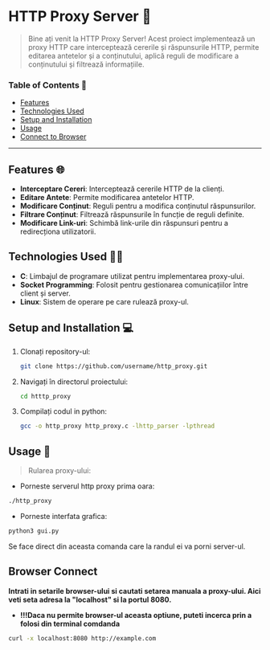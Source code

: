 # HTTP Proxy Server 🚀

> Bine ați venit la HTTP Proxy Server! Acest proiect implementează un proxy HTTP care interceptează cererile și răspunsurile HTTP, permite editarea antetelor și a conținutului, aplică reguli de modificare a conținutului și filtrează informațiile. 

### Table of Contents 📖
- [Features](#features)
- [Technologies Used](#technologies-used)
- [Setup and Installation](#setup-and-installation)
- [Usage](#usage)
- [Connect to Browser](#Browser-connect)
---

## Features 🌐

- **Interceptare Cereri**: Interceptează cererile HTTP de la clienți.
- **Editare Antete**: Permite modificarea antetelor HTTP.
- **Modificare Conținut**: Reguli pentru a modifica conținutul răspunsurilor.
- **Filtrare Conținut**: Filtrează răspunsurile în funcție de reguli definite.
- **Modificare Link-uri**: Schimbă link-urile din răspunsuri pentru a redirecționa utilizatorii.

## Technologies Used 👨‍💻

- **C**: Limbajul de programare utilizat pentru implementarea proxy-ului.
- **Socket Programming**: Folosit pentru gestionarea comunicațiilor între client și server.
- **Linux**: Sistem de operare pe care rulează proxy-ul.

## Setup and Installation 💻

1. Clonați repository-ul:
    ```bash
    git clone https://github.com/username/http_proxy.git
    ```
2. Navigați în directorul proiectului:
    ```bash
    cd htttp_proxy
    ```
3. Compilați codul in python:
    ```bash
    gcc -o http_proxy http_proxy.c -lhttp_parser -lpthread
    ```
## Usage 🧰
> Rularea proxy-ului:
- Porneste serverul http proxy prima oara:
```bash
./http_proxy
````
- Porneste interfata grafica:
```bash
python3 gui.py
```
Se face direct din aceasta comanda care la randul ei va porni server-ul.
## Browser Connect
**Intrati in setarile browser-ului si cautati setarea manuala a proxy-ului. Aici veti seta adresa la "localhost" si la portul 8080.**    
- **!!!Daca nu permite browser-ul aceasta optiune, puteti incerca prin a folosi din terminal comdanda**
```bash
curl -x localhost:8080 http://example.com
```

